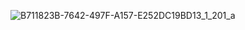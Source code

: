 ![B711823B-7642-497F-A157-E252DC19BD13_1_201_a](https://github.com/user-attachments/assets/eb4ff5b9-e5c0-4cee-98d9-db197505eda1)




<!--
**victoriaagustinaperez/victoriaagustinaperez** is a ✨ _special_ ✨ repository because its `README.md` (this file) appears on your GitHub profile.

Here are some ideas to get you started:

- 🔭 I’m currently working on ...
- 🌱 I’m currently learning ...
- 👯 I’m looking to collaborate on ...
- 🤔 I’m looking for help with ...
- 💬 Ask me about ...
- 📫 How to reach me: ...
- 😄 Pronouns: ...
- ⚡ Fun fact: ...
-->
